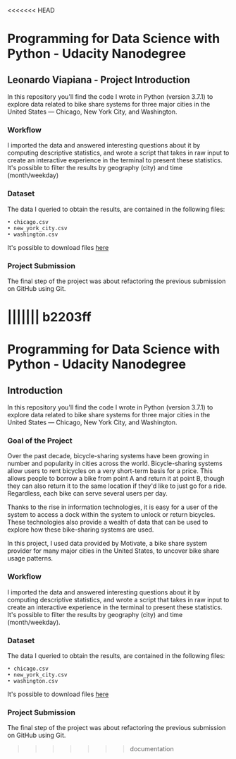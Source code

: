 <<<<<<< HEAD
# Programming for Data Science with Python - Udacity Nanodegree

## Leonardo Viapiana - Project Introduction

In this repository you'll find the code I wrote in Python (version 3.7.1) to explore data related to bike share systems for three major cities in the United States — Chicago, New York City, and Washington. 

### Workflow 

I imported the data and answered interesting questions about it by computing descriptive statistics, and wrote a script that takes in raw input to create an interactive experience in the terminal to present these statistics. It's possible to filter the results by geography (city) and time (month/weekday)

### Dataset 

The data I queried to obtain the results, are contained in the following files:

    • chicago.csv
    • new_york_city.csv
    • washington.csv

It's possible to download files [here](https://drive.google.com/drive/folders/1sehxHZlDqTSOazkEgXH1Tx4IsI2flEyL?usp=sharing)

### Project Submission

The final step of the project was about refactoring the previous submission on GitHub using Git. 

||||||| b2203ff
=======
# Programming for Data Science with Python - Udacity Nanodegree

## Introduction

In this repository you'll find the code I wrote in Python (version 3.7.1) to explore data related to bike share systems for three major cities in the United States — Chicago, New York City, and Washington. 

### Goal of the Project

Over the past decade, bicycle-sharing systems have been growing in number and popularity in cities across the world. Bicycle-sharing systems allow users to rent bicycles on a very short-term basis for a price. This allows people to borrow a bike from point A and return it at point B, though they can also return it to the same location if they'd like to just go for a ride. Regardless, each bike can serve several users per day.

Thanks to the rise in information technologies, it is easy for a user of the system to access a dock within the system to unlock or return bicycles. These technologies also provide a wealth of data that can be used to explore how these bike-sharing systems are used.

In this project, I used data provided by Motivate, a bike share system provider for many major cities in the United States, to uncover bike share usage patterns. 

### Workflow 

I imported the data and answered interesting questions about it by computing descriptive statistics, and wrote a script that takes in raw input to create an interactive experience in the terminal to present these statistics. It's possible to filter the results by geography (city) and time (month/weekday).

### Dataset 

The data I queried to obtain the results, are contained in the following files:

    • chicago.csv
    • new_york_city.csv
    • washington.csv

It's possible to download files [here](https://drive.google.com/drive/folders/1sehxHZlDqTSOazkEgXH1Tx4IsI2flEyL?usp=sharing)

### Project Submission

The final step of the project was about refactoring the previous submission on GitHub using Git. 

>>>>>>> documentation
